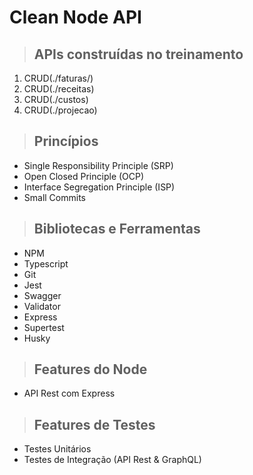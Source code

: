 # **Clean Node API**

> ## APIs construídas no treinamento

1. CRUD(./faturas/)
2. CRUD(./receitas)
3. CRUD(./custos)
4. CRUD(./projecao)

> ## Princípios

* Single Responsibility Principle (SRP)
* Open Closed Principle (OCP)
* Interface Segregation Principle (ISP)
* Small Commits

> ## Bibliotecas e Ferramentas

* NPM
* Typescript
* Git
* Jest
* Swagger
* Validator
* Express
* Supertest
* Husky

> ## Features do Node

* API Rest com Express

> ## Features de Testes

* Testes Unitários
* Testes de Integração (API Rest & GraphQL)
